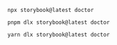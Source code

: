 ```shell renderer="common" language="js" packageManager="npm"
npx storybook@latest doctor
```

```shell renderer="common" language="js" packageManager="pnpm"
pnpm dlx storybook@latest doctor
```

```shell renderer="common" language="js" packageManager="yarn"
yarn dlx storybook@latest doctor
```

